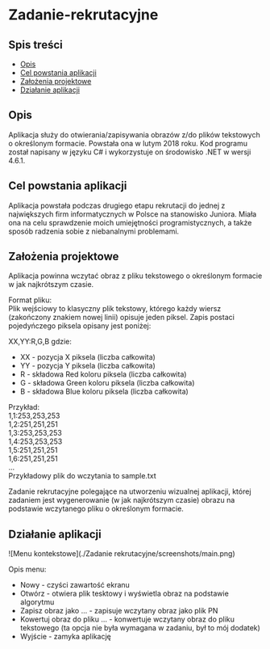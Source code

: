 # Zadanie-rekrutacyjne

## Spis treści
* [Opis](#opis)
* [Cel powstania aplikacji](#cel-dzialania)
* [Założenia projektowe](#zalozenia-projektowe)
* [Działanie aplikacji](#dzialanie-aplikacji)

## Opis
Aplikacja służy do otwierania/zapisywania obrazów z/do plików tekstowych o określonym formacie. Powstała ona w lutym 2018 roku. Kod programu został napisany w języku C# i wykorzystuje on środowisko .NET w wersji 4.6.1. 

## Cel powstania aplikacji
Aplikacja powstała podczas drugiego etapu rekrutacji do jednej z największych firm informatycznych w Polsce na stanowisko Juniora. Miała ona na celu sprawdzenie moich umiejętności programistycznych, a także sposób radzenia sobie z niebanalnymi problemami.

## Założenia projektowe
Aplikacja powinna wczytać obraz z pliku tekstowego o określonym formacie w jak najkrótszym czasie. 
<p>Format pliku:<br>
Plik wejściowy to klasyczny plik tekstowy, którego każdy wiersz (zakończony znakiem nowej linii) opisuje jeden piksel. Zapis postaci pojedyńczego piksela opisany jest poniżej:</p>

<p>XX,YY:R,G,B gdzie:</p>
<ul>
  <li>XX - pozycja X piksela (liczba całkowita)</li>
  <li> YY - pozycja Y piksela (liczba całkowita)</li>
  <li> R - składowa Red koloru piksela (liczba całkowita)</li>
  <li> G - składowa Green koloru piksela (liczba całkowita)</li>
  <li> B - składowa Blue koloru piksela (liczba całkowita)</li> 
</ul>
<p>
Przykład:<br>
1,1:253,253,253<br>
1,2:251,251,251<br>
1,3:253,253,253<br>
1,4:253,253,253<br>
1,5:251,251,251<br>
1,6:251,251,251<br>
...<br>
Przykładowy plik do wczytania to sample.txt
</p>

Zadanie rekrutacyjne polegające na utworzeniu wizualnej aplikacji, której zadaniem jest wygenerowanie (w jak najkrótszym czasie) obrazu na podstawie wczytanego pliku o określonym formacie.

## Działanie aplikacji
![Menu kontekstowe](./Zadanie rekrutacyjne/screenshots/main.png)

<p>
  Opis menu: <br>
  <ul>
    <li>Nowy - czyści zawartość ekranu</li>
    <li>Otwórz - otwiera plik tesktowy i wyświetla obraz na podstawie algorytmu</li>
    <li>Zapisz obraz jako ... - zapisuje wczytany obraz jako plik PN</li>
  <li>Kowertuj obraz do pliku ... - konwertuje wczytany obraz do pliku tekstowego (ta opcja nie była wymagana w zadaniu, był to mój dodatek)</li>
    <li>Wyjście - zamyka aplikację</li>
